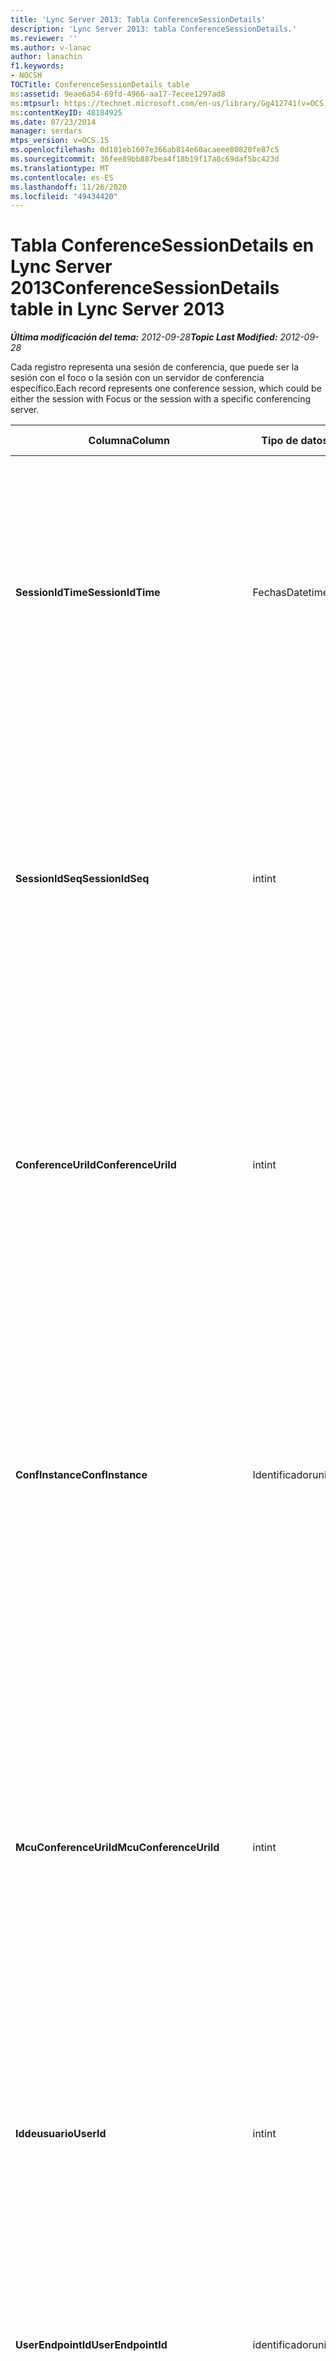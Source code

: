 ```yaml
---
title: 'Lync Server 2013: Tabla ConferenceSessionDetails'
description: 'Lync Server 2013: tabla ConferenceSessionDetails.'
ms.reviewer: ''
ms.author: v-lanac
author: lanachin
f1.keywords:
- NOCSH
TOCTitle: ConferenceSessionDetails table
ms:assetid: 9eae6a54-69fd-4966-aa17-7ecee1297ad8
ms:mtpsurl: https://technet.microsoft.com/en-us/library/Gg412741(v=OCS.15)
ms:contentKeyID: 48184925
ms.date: 07/23/2014
manager: serdars
mtps_version: v=OCS.15
ms.openlocfilehash: 0d101eb1607e366ab814e60acaeee80820fe87c5
ms.sourcegitcommit: 36fee89bb887bea4f18b19f17a8c69daf5bc423d
ms.translationtype: MT
ms.contentlocale: es-ES
ms.lasthandoff: 11/26/2020
ms.locfileid: "49434420"
---
```

# <a name="conferencesessiondetails-table-in-lync-server-2013"></a><span data-ttu-id="f22f0-103">Tabla ConferenceSessionDetails en Lync Server 2013</span><span class="sxs-lookup"><span data-stu-id="f22f0-103">ConferenceSessionDetails table in Lync Server 2013</span></span>

<div data-xmlns="http://www.w3.org/1999/xhtml">

<div class="topic" data-xmlns="http://www.w3.org/1999/xhtml" data-msxsl="urn:schemas-microsoft-com:xslt" data-cs="https://msdn.microsoft.com/">

<div data-asp="https://msdn2.microsoft.com/asp">



</div>

<div id="mainSection">

<div id="mainBody"><span data-ttu-id="f22f0-104">

<span> </span></span><span class="sxs-lookup"><span data-stu-id="f22f0-104">

<span> </span></span></span>

<span data-ttu-id="f22f0-105">_**Última modificación del tema:** 2012-09-28_</span><span class="sxs-lookup"><span data-stu-id="f22f0-105">_**Topic Last Modified:** 2012-09-28_</span></span>

<span data-ttu-id="f22f0-106">Cada registro representa una sesión de conferencia, que puede ser la sesión con el foco o la sesión con un servidor de conferencia específico.</span><span class="sxs-lookup"><span data-stu-id="f22f0-106">Each record represents one conference session, which could be either the session with Focus or the session with a specific conferencing server.</span></span>


<table>
<colgroup>
<col style="width: 25%" />
<col style="width: 25%" />
<col style="width: 25%" />
<col style="width: 25%" />
</colgroup>
<thead>
<tr class="header">
<th><span data-ttu-id="f22f0-107">Columna</span><span class="sxs-lookup"><span data-stu-id="f22f0-107">Column</span></span></th>
<th><span data-ttu-id="f22f0-108">Tipo de datos</span><span class="sxs-lookup"><span data-stu-id="f22f0-108">Data Type</span></span></th>
<th><span data-ttu-id="f22f0-109">Clave o índice</span><span class="sxs-lookup"><span data-stu-id="f22f0-109">Key/Index</span></span></th>
<th><span data-ttu-id="f22f0-110">Detalles</span><span class="sxs-lookup"><span data-stu-id="f22f0-110">Details</span></span></th>
</tr>
</thead>
<tbody>
<tr class="odd">
<td><p><span data-ttu-id="f22f0-111"><strong>SessionIdTime</strong></span><span class="sxs-lookup"><span data-stu-id="f22f0-111"><strong>SessionIdTime</strong></span></span></p></td>
<td><p><span data-ttu-id="f22f0-112">Fechas</span><span class="sxs-lookup"><span data-stu-id="f22f0-112">Datetime</span></span></p></td>
<td><p><span data-ttu-id="f22f0-113">Principal, extranjero</span><span class="sxs-lookup"><span data-stu-id="f22f0-113">Primary, Foreign</span></span></p></td>
<td><p><span data-ttu-id="f22f0-114">Hora de la solicitud de sesión; se usa junto con <strong>SessionIdSeq</strong> para identificar de forma exclusiva una sesión de conferencia.</span><span class="sxs-lookup"><span data-stu-id="f22f0-114">Time of session request; used in conjunction with <strong>SessionIdSeq</strong> to uniquely identify a conference session.</span></span> <span data-ttu-id="f22f0-115">Para obtener más información, vea la <a href="lync-server-2013-dialogs-table.md">tabla cuadros de diálogo en Lync Server 2013</a> .</span><span class="sxs-lookup"><span data-stu-id="f22f0-115">See the <a href="lync-server-2013-dialogs-table.md">Dialogs table in Lync Server 2013</a> for more information.</span></span></p></td>
</tr>
<tr class="even">
<td><p><span data-ttu-id="f22f0-116"><strong>SessionIdSeq</strong></span><span class="sxs-lookup"><span data-stu-id="f22f0-116"><strong>SessionIdSeq</strong></span></span></p></td>
<td><p><span data-ttu-id="f22f0-117">int</span><span class="sxs-lookup"><span data-stu-id="f22f0-117">int</span></span></p></td>
<td><p><span data-ttu-id="f22f0-118">Principal, extranjero</span><span class="sxs-lookup"><span data-stu-id="f22f0-118">Primary, Foreign</span></span></p></td>
<td><p><span data-ttu-id="f22f0-119">Número de identificación para identificar la sesión.</span><span class="sxs-lookup"><span data-stu-id="f22f0-119">ID number to identify the session.</span></span> <span data-ttu-id="f22f0-120">Se usa junto con <strong>SessionIdTime</strong> para identificar de forma exclusiva una sesión de conferencia.</span><span class="sxs-lookup"><span data-stu-id="f22f0-120">Used in conjunction with <strong>SessionIdTime</strong> to uniquely identify a conference session.</span></span> <span data-ttu-id="f22f0-121">Para obtener más información, vea la <a href="lync-server-2013-dialogs-table.md">tabla cuadros de diálogo en Lync Server 2013</a> .</span><span class="sxs-lookup"><span data-stu-id="f22f0-121">See the <a href="lync-server-2013-dialogs-table.md">Dialogs table in Lync Server 2013</a> for more information.</span></span> *</p></td>
</tr>
<tr class="odd">
<td><p><span data-ttu-id="f22f0-122"><strong>ConferenceUriId</strong></span><span class="sxs-lookup"><span data-stu-id="f22f0-122"><strong>ConferenceUriId</strong></span></span></p></td>
<td><p><span data-ttu-id="f22f0-123">int</span><span class="sxs-lookup"><span data-stu-id="f22f0-123">int</span></span></p></td>
<td><p><span data-ttu-id="f22f0-124">Extranjero</span><span class="sxs-lookup"><span data-stu-id="f22f0-124">Foreign</span></span></p></td>
<td><p><span data-ttu-id="f22f0-125">Centrar el URI de conferencia relacionado con esta sesión.</span><span class="sxs-lookup"><span data-stu-id="f22f0-125">Focus conference URI related to this session.</span></span> <span data-ttu-id="f22f0-126">Para obtener más información, consulte la <a href="lync-server-2013-conferenceuris-table.md">tabla ConferenceUris en Lync Server 2013</a> .</span><span class="sxs-lookup"><span data-stu-id="f22f0-126">See the <a href="lync-server-2013-conferenceuris-table.md">ConferenceUris table in Lync Server 2013</a> for more information.</span></span> <span data-ttu-id="f22f0-127">Este URI es un URI de conferencia basado en el foco.</span><span class="sxs-lookup"><span data-stu-id="f22f0-127">This URI is a Focus-based conference URI.</span></span></p></td>
</tr>
<tr class="even">
<td><p><span data-ttu-id="f22f0-128"><strong>ConfInstance</strong></span><span class="sxs-lookup"><span data-stu-id="f22f0-128"><strong>ConfInstance</strong></span></span></p></td>
<td><p><span data-ttu-id="f22f0-129">Identificador</span><span class="sxs-lookup"><span data-stu-id="f22f0-129">uniqueIdentifier</span></span></p></td>
<td></td>
<td><p><span data-ttu-id="f22f0-130">Identificador que diferencia entre instancias de conferencias periódicas.</span><span class="sxs-lookup"><span data-stu-id="f22f0-130">Identifier that differentiates between instances of recurring conferences.</span></span> <span data-ttu-id="f22f0-131">Cada instancia de conferencia periódica tiene el mismo ConferenceURI pero un valor diferente de ConfInstance.</span><span class="sxs-lookup"><span data-stu-id="f22f0-131">Each recurring conference instance has the same ConferenceURI but a different ConfInstance value.</span></span></p>
<p><span data-ttu-id="f22f0-132">Este campo se introdujo en Microsoft Lync Server 2013.</span><span class="sxs-lookup"><span data-stu-id="f22f0-132">This field was introduced in Microsoft Lync Server 2013.</span></span></p></td>
</tr>
<tr class="odd">
<td><p><span data-ttu-id="f22f0-133"><strong>McuConferenceUriId</strong></span><span class="sxs-lookup"><span data-stu-id="f22f0-133"><strong>McuConferenceUriId</strong></span></span></p></td>
<td><p><span data-ttu-id="f22f0-134">int</span><span class="sxs-lookup"><span data-stu-id="f22f0-134">int</span></span></p></td>
<td><p><span data-ttu-id="f22f0-135">Extranjero</span><span class="sxs-lookup"><span data-stu-id="f22f0-135">Foreign</span></span></p></td>
<td><p><span data-ttu-id="f22f0-136">URI de conferencia del servidor de conferencia relacionado con esta sesión.</span><span class="sxs-lookup"><span data-stu-id="f22f0-136">Conferencing server conference URI related to this session.</span></span> <span data-ttu-id="f22f0-137">Para obtener más información, consulte la <a href="lync-server-2013-conferenceuris-table.md">tabla ConferenceUris en Lync Server 2013</a> .</span><span class="sxs-lookup"><span data-stu-id="f22f0-137">See the <a href="lync-server-2013-conferenceuris-table.md">ConferenceUris table in Lync Server 2013</a> for more information.</span></span> <span data-ttu-id="f22f0-138">Este URI es el URI de conferencia basado en el servidor de conferencia.</span><span class="sxs-lookup"><span data-stu-id="f22f0-138">This URI is the conferencing server-based conference URI.</span></span> <span data-ttu-id="f22f0-139">Para sesiones de conferencia focalizadas, esta columna será nula.</span><span class="sxs-lookup"><span data-stu-id="f22f0-139">For Focus conference sessions, this column will be null.</span></span></p></td>
</tr>
<tr class="even">
<td><p><span data-ttu-id="f22f0-140"><strong>Iddeusuario</strong></span><span class="sxs-lookup"><span data-stu-id="f22f0-140"><strong>UserId</strong></span></span></p></td>
<td><p><span data-ttu-id="f22f0-141">int</span><span class="sxs-lookup"><span data-stu-id="f22f0-141">int</span></span></p></td>
<td><p><span data-ttu-id="f22f0-142">Extranjero</span><span class="sxs-lookup"><span data-stu-id="f22f0-142">Foreign</span></span></p></td>
<td><p><span data-ttu-id="f22f0-143">IDENTIFICADOR de un usuario en la sesión de conferencia.</span><span class="sxs-lookup"><span data-stu-id="f22f0-143">ID of one user in the conference session.</span></span> <span data-ttu-id="f22f0-144">Para obtener más información, consulte la <a href="lync-server-2013-users-table.md">tabla usuarios en Lync Server 2013</a> .</span><span class="sxs-lookup"><span data-stu-id="f22f0-144">See the <a href="lync-server-2013-users-table.md">Users table in Lync Server 2013</a> for more information.</span></span></p></td>
</tr>
<tr class="odd">
<td><p><span data-ttu-id="f22f0-145"><strong>UserEndpointId</strong></span><span class="sxs-lookup"><span data-stu-id="f22f0-145"><strong>UserEndpointId</strong></span></span></p></td>
<td><p><span data-ttu-id="f22f0-146">identificador</span><span class="sxs-lookup"><span data-stu-id="f22f0-146">uniqueidentifier</span></span></p></td>
<td></td>
<td><p><span data-ttu-id="f22f0-147">Un GUID para identificar la instancia de Endpoint.</span><span class="sxs-lookup"><span data-stu-id="f22f0-147">A GUID to identify the instance of endpoint.</span></span> <span data-ttu-id="f22f0-148">Por ejemplo, si un usuario inicia sesión en diferentes equipos con la misma cuenta, cada equipo tendrá un identificador de extremo diferente.</span><span class="sxs-lookup"><span data-stu-id="f22f0-148">For example, if one user logs on to different machines with the same account, then each machine will have a different endpoint ID.</span></span></p></td>
</tr>
<tr class="even">
<td><p><span data-ttu-id="f22f0-149"><strong>OnBehalfOfId</strong></span><span class="sxs-lookup"><span data-stu-id="f22f0-149"><strong>OnBehalfOfId</strong></span></span></p></td>
<td><p><span data-ttu-id="f22f0-150">int</span><span class="sxs-lookup"><span data-stu-id="f22f0-150">int</span></span></p></td>
<td><p><span data-ttu-id="f22f0-151">Extranjero</span><span class="sxs-lookup"><span data-stu-id="f22f0-151">Foreign</span></span></p></td>
<td><p><span data-ttu-id="f22f0-152">Indica el identificador del usuario de la persona que llama en nombre.</span><span class="sxs-lookup"><span data-stu-id="f22f0-152">Indicates the ID of the user of who the caller is on behalf.</span></span> <span data-ttu-id="f22f0-153">Para obtener más información, consulte la <a href="lync-server-2013-users-table.md">tabla usuarios en Lync Server 2013</a> .</span><span class="sxs-lookup"><span data-stu-id="f22f0-153">See the <a href="lync-server-2013-users-table.md">Users table in Lync Server 2013</a> for more information.</span></span></p></td>
</tr>
<tr class="odd">
<td><p><span data-ttu-id="f22f0-154"><strong>ReferredById</strong></span><span class="sxs-lookup"><span data-stu-id="f22f0-154"><strong>ReferredById</strong></span></span></p></td>
<td><p><span data-ttu-id="f22f0-155">int</span><span class="sxs-lookup"><span data-stu-id="f22f0-155">int</span></span></p></td>
<td><p><span data-ttu-id="f22f0-156">Extranjero</span><span class="sxs-lookup"><span data-stu-id="f22f0-156">Foreign</span></span></p></td>
<td><p><span data-ttu-id="f22f0-157">IDENTIFICADOR del usuario al que hace referencia la llamada.</span><span class="sxs-lookup"><span data-stu-id="f22f0-157">ID of the user by who the call is referred.</span></span> <span data-ttu-id="f22f0-158">Para obtener más información, consulte la <a href="lync-server-2013-users-table.md">tabla usuarios en Lync Server 2013</a> .</span><span class="sxs-lookup"><span data-stu-id="f22f0-158">See the <a href="lync-server-2013-users-table.md">Users table in Lync Server 2013</a> for more information.</span></span></p></td>
</tr>
<tr class="even">
<td><p><span data-ttu-id="f22f0-159"><strong>UserClientVersionId</strong></span><span class="sxs-lookup"><span data-stu-id="f22f0-159"><strong>UserClientVersionId</strong></span></span></p></td>
<td><p><span data-ttu-id="f22f0-160">int</span><span class="sxs-lookup"><span data-stu-id="f22f0-160">int</span></span></p></td>
<td><p><span data-ttu-id="f22f0-161">Extranjero</span><span class="sxs-lookup"><span data-stu-id="f22f0-161">Foreign</span></span></p></td>
<td><p><span data-ttu-id="f22f0-162">Versión del cliente usada por el usuario de la Conferencia.</span><span class="sxs-lookup"><span data-stu-id="f22f0-162">Client version used by the conference user.</span></span> <span data-ttu-id="f22f0-163">Para obtener más información, consulte la <a href="lync-server-2013-clientversions-table.md">tabla ClientVersions en Lync Server 2013</a> .</span><span class="sxs-lookup"><span data-stu-id="f22f0-163">See the <a href="lync-server-2013-clientversions-table.md">ClientVersions table in Lync Server 2013</a> for more information.</span></span></p></td>
</tr>
<tr class="odd">
<td><p><span data-ttu-id="f22f0-164"><strong>ConfClientVersionId</strong></span><span class="sxs-lookup"><span data-stu-id="f22f0-164"><strong>ConfClientVersionId</strong></span></span></p></td>
<td><p><span data-ttu-id="f22f0-165">int</span><span class="sxs-lookup"><span data-stu-id="f22f0-165">int</span></span></p></td>
<td><p><span data-ttu-id="f22f0-166">Extranjero</span><span class="sxs-lookup"><span data-stu-id="f22f0-166">Foreign</span></span></p></td>
<td><p><span data-ttu-id="f22f0-167">Versión de cliente usada por el servidor de conferencia.</span><span class="sxs-lookup"><span data-stu-id="f22f0-167">Client version used by the conference server.</span></span> <span data-ttu-id="f22f0-168">Para obtener más información, consulte la <a href="lync-server-2013-clientversions-table.md">tabla ClientVersions en Lync Server 2013</a> .</span><span class="sxs-lookup"><span data-stu-id="f22f0-168">See the <a href="lync-server-2013-clientversions-table.md">ClientVersions table in Lync Server 2013</a> for more information.</span></span></p></td>
</tr>
<tr class="even">
<td><p><span data-ttu-id="f22f0-169"><strong>ReplaceDialogIdTime</strong></span><span class="sxs-lookup"><span data-stu-id="f22f0-169"><strong>ReplaceDialogIdTime</strong></span></span></p></td>
<td><p><span data-ttu-id="f22f0-170">datetime</span><span class="sxs-lookup"><span data-stu-id="f22f0-170">datetime</span></span></p></td>
<td><p><span data-ttu-id="f22f0-171">Extranjero</span><span class="sxs-lookup"><span data-stu-id="f22f0-171">Foreign</span></span></p></td>
<td><p><span data-ttu-id="f22f0-172">Número de identificación para identificar el cuadro de diálogo que se reemplazó por la sesión actual.</span><span class="sxs-lookup"><span data-stu-id="f22f0-172">ID number to identify the dialog which was replaced by current session.</span></span> <span data-ttu-id="f22f0-173">Para obtener más información, vea la <a href="lync-server-2013-dialogs-table.md">tabla cuadros de diálogo en Lync Server 2013</a> .</span><span class="sxs-lookup"><span data-stu-id="f22f0-173">See the <a href="lync-server-2013-dialogs-table.md">Dialogs table in Lync Server 2013</a> for more information.</span></span></p></td>
</tr>
<tr class="odd">
<td><p><span data-ttu-id="f22f0-174"><strong>ReplaceDialogIdSeq</strong></span><span class="sxs-lookup"><span data-stu-id="f22f0-174"><strong>ReplaceDialogIdSeq</strong></span></span></p></td>
<td><p><span data-ttu-id="f22f0-175">int</span><span class="sxs-lookup"><span data-stu-id="f22f0-175">int</span></span></p></td>
<td><p><span data-ttu-id="f22f0-176">Extranjero</span><span class="sxs-lookup"><span data-stu-id="f22f0-176">Foreign</span></span></p></td>
<td><p><span data-ttu-id="f22f0-177">Número de identificación para identificar la sesión.</span><span class="sxs-lookup"><span data-stu-id="f22f0-177">ID number to identify the session.</span></span> <span data-ttu-id="f22f0-178">Se usa junto con <strong>ReplacesDialogIdTime</strong> para identificar de forma única una sesión que se reemplaza por esta sesión.</span><span class="sxs-lookup"><span data-stu-id="f22f0-178">Used in conjunction with <strong>ReplacesDialogIdTime</strong> to uniquely identify a session that is replaced by this session.</span></span> <span data-ttu-id="f22f0-179">Para obtener más información, vea la <a href="lync-server-2013-dialogs-table.md">tabla cuadros de diálogo en Lync Server 2013</a> .</span><span class="sxs-lookup"><span data-stu-id="f22f0-179">See the <a href="lync-server-2013-dialogs-table.md">Dialogs table in Lync Server 2013</a> for more information.</span></span></p></td>
</tr>
<tr class="even">
<td><p><span data-ttu-id="f22f0-180"><strong>IsStartedByConfServer</strong></span><span class="sxs-lookup"><span data-stu-id="f22f0-180"><strong>IsStartedByConfServer</strong></span></span></p></td>
<td><p><span data-ttu-id="f22f0-181">bit</span><span class="sxs-lookup"><span data-stu-id="f22f0-181">bit</span></span></p></td>
<td></td>
<td><p><span data-ttu-id="f22f0-182">Indica si la sesión ha sido iniciada por el servidor de conferencia.</span><span class="sxs-lookup"><span data-stu-id="f22f0-182">Indicates if the session started by the conferencing Server.</span></span></p></td>
</tr>
<tr class="odd">
<td><p><span data-ttu-id="f22f0-183"><strong>IsEndedByConfServer</strong></span><span class="sxs-lookup"><span data-stu-id="f22f0-183"><strong>IsEndedByConfServer</strong></span></span></p></td>
<td><p><span data-ttu-id="f22f0-184">bit</span><span class="sxs-lookup"><span data-stu-id="f22f0-184">bit</span></span></p></td>
<td></td>
<td><p><span data-ttu-id="f22f0-185">Indica si la sesión finalizó por el servidor de conferencia.</span><span class="sxs-lookup"><span data-stu-id="f22f0-185">Indicates if the session ended by the conferencing server.</span></span></p></td>
</tr>
<tr class="even">
<td><p><span data-ttu-id="f22f0-186"><strong>IsUserInternal</strong></span><span class="sxs-lookup"><span data-stu-id="f22f0-186"><strong>IsUserInternal</strong></span></span></p></td>
<td><p><span data-ttu-id="f22f0-187">bit</span><span class="sxs-lookup"><span data-stu-id="f22f0-187">bit</span></span></p></td>
<td></td>
<td><p><span data-ttu-id="f22f0-188">Si el usuario ha iniciado sesión en un interno o no.</span><span class="sxs-lookup"><span data-stu-id="f22f0-188">Whether user is logged on from internal or not.</span></span></p></td>
</tr>
<tr class="odd">
<td><p><span data-ttu-id="f22f0-189"><strong>ResponseCode</strong></span><span class="sxs-lookup"><span data-stu-id="f22f0-189"><strong>ResponseCode</strong></span></span></p></td>
<td><p><span data-ttu-id="f22f0-190">int</span><span class="sxs-lookup"><span data-stu-id="f22f0-190">int</span></span></p></td>
<td></td>
<td><p><span data-ttu-id="f22f0-191">Código de respuesta del Protocolo de inicio de sesión (SIP) a la invitación de la sesión.</span><span class="sxs-lookup"><span data-stu-id="f22f0-191">Session Initiation Protocol (SIP) response code to the session invitation.</span></span> <span data-ttu-id="f22f0-192">Por lo general, este campo se rellena con los datos generados desde el mensaje de invitación inicial de la sesión.</span><span class="sxs-lookup"><span data-stu-id="f22f0-192">This field is typically populated by data generated from the initial INVITE message in the session.</span></span> <span data-ttu-id="f22f0-193">Si no hay ningún mensaje de invitación, el campo se rellena con la fecha y la hora del primer mensaje SIP pertinente (BYE, cancelar, mensaje o información).</span><span class="sxs-lookup"><span data-stu-id="f22f0-193">If there is no INVITE message then the field is populated with the date and time of the first relevant SIP message (BYE, CANCEL, MESSAGE, or INFO).</span></span></p></td>
</tr>
<tr class="even">
<td><p><span data-ttu-id="f22f0-194"><strong>DiagnosticId</strong></span><span class="sxs-lookup"><span data-stu-id="f22f0-194"><strong>DiagnosticId</strong></span></span></p></td>
<td><p><span data-ttu-id="f22f0-195">int</span><span class="sxs-lookup"><span data-stu-id="f22f0-195">int</span></span></p></td>
<td></td>
<td><p><span data-ttu-id="f22f0-196">IDENTIFICACIÓN de diagnóstico capturada del encabezado de SIP.</span><span class="sxs-lookup"><span data-stu-id="f22f0-196">Diagnostic ID captured from SIP header.</span></span></p></td>
</tr>
<tr class="odd">
<td><p><span data-ttu-id="f22f0-197"><strong>ServerId</strong></span><span class="sxs-lookup"><span data-stu-id="f22f0-197"><strong>ServerId</strong></span></span></p></td>
<td><p><span data-ttu-id="f22f0-198">int</span><span class="sxs-lookup"><span data-stu-id="f22f0-198">int</span></span></p></td>
<td><p><span data-ttu-id="f22f0-199">Extranjero</span><span class="sxs-lookup"><span data-stu-id="f22f0-199">Foreign</span></span></p></td>
<td><p><span data-ttu-id="f22f0-200">IDENTIFICADOR del servidor front-end usado para esta sesión.</span><span class="sxs-lookup"><span data-stu-id="f22f0-200">ID of the front-end server used for this session.</span></span> <span data-ttu-id="f22f0-201">Para obtener más información, consulte la <a href="lync-server-2013-servers-table.md">tabla servidores en Lync Server 2013</a> .</span><span class="sxs-lookup"><span data-stu-id="f22f0-201">See the <a href="lync-server-2013-servers-table.md">Servers table in Lync Server 2013</a> for more information.</span></span></p></td>
</tr>
<tr class="even">
<td><p><span data-ttu-id="f22f0-202"><strong>PoolId</strong></span><span class="sxs-lookup"><span data-stu-id="f22f0-202"><strong>PoolId</strong></span></span></p></td>
<td><p><span data-ttu-id="f22f0-203">int</span><span class="sxs-lookup"><span data-stu-id="f22f0-203">int</span></span></p></td>
<td><p><span data-ttu-id="f22f0-204">Extranjero</span><span class="sxs-lookup"><span data-stu-id="f22f0-204">Foreign</span></span></p></td>
<td><p><span data-ttu-id="f22f0-205">IDENTIFICADOR del grupo en el que se capturó la sesión.</span><span class="sxs-lookup"><span data-stu-id="f22f0-205">ID of the pool in which the session was captured.</span></span> <span data-ttu-id="f22f0-206">Para obtener más información, consulte la <a href="lync-server-2013-pools-table.md">tabla de grupos en Lync Server 2013</a> .</span><span class="sxs-lookup"><span data-stu-id="f22f0-206">See the <a href="lync-server-2013-pools-table.md">Pools table in Lync Server 2013</a> for more information.</span></span></p></td>
</tr>
<tr class="odd">
<td><p><span data-ttu-id="f22f0-207"><strong>MediationServerId</strong></span><span class="sxs-lookup"><span data-stu-id="f22f0-207"><strong>MediationServerId</strong></span></span></p></td>
<td><p><span data-ttu-id="f22f0-208">int</span><span class="sxs-lookup"><span data-stu-id="f22f0-208">int</span></span></p></td>
<td><p><span data-ttu-id="f22f0-209">Extranjero</span><span class="sxs-lookup"><span data-stu-id="f22f0-209">Foreign</span></span></p></td>
<td><p><span data-ttu-id="f22f0-210">El servidor de mediación que usa la llamada.</span><span class="sxs-lookup"><span data-stu-id="f22f0-210">The Mediation Server the call is using.</span></span> <span data-ttu-id="f22f0-211">Para obtener más información, consulte la <a href="lync-server-2013-mediationservers-table.md">tabla MediationServers en Lync Server 2013</a> .</span><span class="sxs-lookup"><span data-stu-id="f22f0-211">See the <a href="lync-server-2013-mediationservers-table.md">MediationServers table in Lync Server 2013</a> for more information.</span></span></p></td>
</tr>
<tr class="even">
<td><p><span data-ttu-id="f22f0-212"><strong>GatewayId</strong></span><span class="sxs-lookup"><span data-stu-id="f22f0-212"><strong>GatewayId</strong></span></span></p></td>
<td><p><span data-ttu-id="f22f0-213">int</span><span class="sxs-lookup"><span data-stu-id="f22f0-213">int</span></span></p></td>
<td><p><span data-ttu-id="f22f0-214">Extranjero</span><span class="sxs-lookup"><span data-stu-id="f22f0-214">Foreign</span></span></p></td>
<td><p><span data-ttu-id="f22f0-215">La puerta de enlace que usa la llamada.</span><span class="sxs-lookup"><span data-stu-id="f22f0-215">The gateway the call is using.</span></span> <span data-ttu-id="f22f0-216">Para obtener más información, consulte la <a href="lync-server-2013-gateways-table.md">tabla de puertas de enlace en Lync Server 2013</a> .</span><span class="sxs-lookup"><span data-stu-id="f22f0-216">See the <a href="lync-server-2013-gateways-table.md">Gateways table in Lync Server 2013</a> for more information.</span></span></p></td>
</tr>
<tr class="odd">
<td><p><span data-ttu-id="f22f0-217"><strong>EdgeServerId</strong></span><span class="sxs-lookup"><span data-stu-id="f22f0-217"><strong>EdgeServerId</strong></span></span></p></td>
<td><p><span data-ttu-id="f22f0-218">int</span><span class="sxs-lookup"><span data-stu-id="f22f0-218">int</span></span></p></td>
<td><p><span data-ttu-id="f22f0-219">Extranjero</span><span class="sxs-lookup"><span data-stu-id="f22f0-219">Foreign</span></span></p></td>
<td><p><span data-ttu-id="f22f0-220">El servidor perimetral que usa la llamada.</span><span class="sxs-lookup"><span data-stu-id="f22f0-220">The Edge Server the call is using.</span></span> <span data-ttu-id="f22f0-221">Para obtener más información, consulte la <a href="lync-server-2013-edgeservers-table.md">tabla EdgeServers en Lync Server 2013</a> .</span><span class="sxs-lookup"><span data-stu-id="f22f0-221">See the <a href="lync-server-2013-edgeservers-table.md">EdgeServers table in Lync Server 2013</a> for more information.</span></span></p></td>
</tr>
<tr class="even">
<td><p><span data-ttu-id="f22f0-222"><strong>ContentTypeId</strong></span><span class="sxs-lookup"><span data-stu-id="f22f0-222"><strong>ContentTypeId</strong></span></span></p></td>
<td><p><span data-ttu-id="f22f0-223">int</span><span class="sxs-lookup"><span data-stu-id="f22f0-223">int</span></span></p></td>
<td><p><span data-ttu-id="f22f0-224">Extranjero</span><span class="sxs-lookup"><span data-stu-id="f22f0-224">Foreign</span></span></p></td>
<td><p><span data-ttu-id="f22f0-225">Tipo de contenido usado en la sesión.</span><span class="sxs-lookup"><span data-stu-id="f22f0-225">Content type used in the session.</span></span> <span data-ttu-id="f22f0-226">Para obtener más información, consulte la <a href="lync-server-2013-contenttypes-table.md">tabla contentTypes en Lync Server 2013</a> .</span><span class="sxs-lookup"><span data-stu-id="f22f0-226">See the <a href="lync-server-2013-contenttypes-table.md">ContentTypes table in Lync Server 2013</a> for more information.</span></span></p></td>
</tr>
<tr class="odd">
<td><p><span data-ttu-id="f22f0-227"><strong>InviteTime</strong></span><span class="sxs-lookup"><span data-stu-id="f22f0-227"><strong>InviteTime</strong></span></span></p></td>
<td><p><span data-ttu-id="f22f0-228">datetime</span><span class="sxs-lookup"><span data-stu-id="f22f0-228">datetime</span></span></p></td>
<td></td>
<td><p><span data-ttu-id="f22f0-229">La hora de la primera solicitud de invitación.</span><span class="sxs-lookup"><span data-stu-id="f22f0-229">The time of the first INVITE request.</span></span> <span data-ttu-id="f22f0-230">Por lo general, este campo se rellena con los datos generados desde el mensaje de invitación inicial de la sesión.</span><span class="sxs-lookup"><span data-stu-id="f22f0-230">This field is typically populated by data generated from the initial INVITE message in the session.</span></span> <span data-ttu-id="f22f0-231">Si no hay ningún mensaje de invitación, el campo se rellena con la fecha y la hora del primer mensaje SIP pertinente (BYE, cancelar, mensaje o información).</span><span class="sxs-lookup"><span data-stu-id="f22f0-231">If there is no INVITE message then the field is populated with the date and time of the first relevant SIP message (BYE, CANCEL, MESSAGE, or INFO).</span></span></p></td>
</tr>
<tr class="even">
<td><p><span data-ttu-id="f22f0-232"><strong>ResponseTime</strong></span><span class="sxs-lookup"><span data-stu-id="f22f0-232"><strong>ResponseTime</strong></span></span></p></td>
<td><p><span data-ttu-id="f22f0-233">datetime</span><span class="sxs-lookup"><span data-stu-id="f22f0-233">datetime</span></span></p></td>
<td></td>
<td><p><span data-ttu-id="f22f0-234">Hora de la primera respuesta del SIP.</span><span class="sxs-lookup"><span data-stu-id="f22f0-234">Time of the first SIP RESPONSE.</span></span> <span data-ttu-id="f22f0-235">Por lo general, este campo se rellena con los datos generados desde el mensaje de invitación inicial de la sesión.</span><span class="sxs-lookup"><span data-stu-id="f22f0-235">This field is typically populated by data generated from the initial INVITE message in the session.</span></span> <span data-ttu-id="f22f0-236">Si no hay ningún mensaje de invitación, el campo se rellena con la fecha y la hora del primer mensaje SIP pertinente (BYE, cancelar, mensaje o información).</span><span class="sxs-lookup"><span data-stu-id="f22f0-236">If there is no INVITE message then the field is populated with the date and time of the first relevant SIP message (BYE, CANCEL, MESSAGE, or INFO).</span></span></p></td>
</tr>
<tr class="odd">
<td><p><span data-ttu-id="f22f0-237"><strong>SessionEndTime</strong></span><span class="sxs-lookup"><span data-stu-id="f22f0-237"><strong>SessionEndTime</strong></span></span></p></td>
<td><p><span data-ttu-id="f22f0-238">datetime</span><span class="sxs-lookup"><span data-stu-id="f22f0-238">datetime</span></span></p></td>
<td></td>
<td><p><span data-ttu-id="f22f0-239">La hora de finalización de la sesión.</span><span class="sxs-lookup"><span data-stu-id="f22f0-239">The time when the session is ended.</span></span></p></td>
</tr>
<tr class="even">
<td><p><span data-ttu-id="f22f0-240"><strong>UriTypeId</strong></span><span class="sxs-lookup"><span data-stu-id="f22f0-240"><strong>UriTypeId</strong></span></span></p></td>
<td><p><span data-ttu-id="f22f0-241">tinyint</span><span class="sxs-lookup"><span data-stu-id="f22f0-241">tinyint</span></span></p></td>
<td><p><span data-ttu-id="f22f0-242">Extranjero</span><span class="sxs-lookup"><span data-stu-id="f22f0-242">Foreign</span></span></p></td>
<td><p><span data-ttu-id="f22f0-243">Contiene el valor de tipo URI de MCU de la <a href="lync-server-2013-uritypes-table.md">tabla UriTypes en Lync Server 2013</a>.</span><span class="sxs-lookup"><span data-stu-id="f22f0-243">Contains the MCU URI type value from the <a href="lync-server-2013-uritypes-table.md">UriTypes table in Lync Server 2013</a>.</span></span> <span data-ttu-id="f22f0-244">Este campo se usa para mejorar el rendimiento de las consultas.</span><span class="sxs-lookup"><span data-stu-id="f22f0-244">This field is used for improving query performance.</span></span></p>
<p><span data-ttu-id="f22f0-245">Este campo se introdujo en Microsoft Lync Server 2013.</span><span class="sxs-lookup"><span data-stu-id="f22f0-245">This field was introduced in Microsoft Lync Server 2013.</span></span></p></td>
</tr>
<tr class="odd">
<td><p><span data-ttu-id="f22f0-246"><strong>UserFlag</strong></span><span class="sxs-lookup"><span data-stu-id="f22f0-246"><strong>UserFlag</strong></span></span></p></td>
<td><p><span data-ttu-id="f22f0-247">smallint</span><span class="sxs-lookup"><span data-stu-id="f22f0-247">smallint</span></span></p></td>
<td></td>
<td><p><span data-ttu-id="f22f0-248">Un conjunto de bits que indica los atributos de usuario.</span><span class="sxs-lookup"><span data-stu-id="f22f0-248">A bit set that indicates the user attributes.</span></span> <span data-ttu-id="f22f0-249">Se muestran las siguientes definiciones de atributos:</span><span class="sxs-lookup"><span data-stu-id="f22f0-249">The following attribute definitions are listed:</span></span></p>
<ul>
<li><p><span data-ttu-id="f22f0-250">Integrado con un teléfono de escritorio: 1</span><span class="sxs-lookup"><span data-stu-id="f22f0-250">Integrated with desktop phone - 1</span></span></p></li>
</ul></td>
</tr>
<tr class="even">
<td><p><span data-ttu-id="f22f0-251"><strong>CallFlag</strong></span><span class="sxs-lookup"><span data-stu-id="f22f0-251"><strong>CallFlag</strong></span></span></p></td>
<td><p><span data-ttu-id="f22f0-252">smallint</span><span class="sxs-lookup"><span data-stu-id="f22f0-252">smallint</span></span></p></td>
<td></td>
<td><p><span data-ttu-id="f22f0-253">Un conjunto de bits que indica los atributos de la llamada.</span><span class="sxs-lookup"><span data-stu-id="f22f0-253">A bit set that indicates the call attributes.</span></span> <span data-ttu-id="f22f0-254">Se muestran las siguientes definiciones de atributos:</span><span class="sxs-lookup"><span data-stu-id="f22f0-254">The following attribute definitions are listed:</span></span></p>
<ul>
<li><p><span data-ttu-id="f22f0-255">Reintento de sesión: 1</span><span class="sxs-lookup"><span data-stu-id="f22f0-255">Retried Session - 1</span></span></p></li>
</ul></td>
</tr>
</tbody>
</table>


<span data-ttu-id="f22f0-256">\* Para la mayoría de las sesiones, SessionIdSeq tendrá el valor 1.</span><span class="sxs-lookup"><span data-stu-id="f22f0-256">\* For most sessions, SessionIdSeq will have the value of 1.</span></span> <span data-ttu-id="f22f0-257">Si varias sesiones comienzan exactamente al mismo tiempo, la SessionIdSeq para una será 1, la otra será 2, y así sucesivamente.</span><span class="sxs-lookup"><span data-stu-id="f22f0-257">If multiple sessions start at exactly the same time, the SessionIdSeq for one will be 1, for another will be 2, and so on.</span></span>

<span data-ttu-id="f22f0-258"></div>

<span> </span>

</div>

</div>

</span><span class="sxs-lookup"><span data-stu-id="f22f0-258"></div>

<span> </span>

</div>

</div>

</span></span></div>

